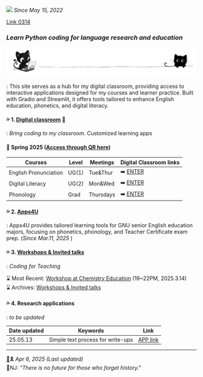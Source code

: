![](https://komarev.com/ghpvc/?username=MK316&color=blueviolet&label=VISIT+count) _Since May 15, 2022_  
  
[Link 0314](https://github.com/MK316/MK316.github.io/blob/main/samplecode.md)

### _Learn Python coding for language research and education_  
![](https://github.com/MK316/MK-316/raw/main/images/octocat-2-line.png)


: This site serves as a hub for my digital classroom, providing access to interactive applications designed for my courses and learner practice. Built with Gradio and Streamlit, it offers tools tailored to enhance English education, phonetics, and digital literacy. 

#### 💦 1. [Digital classroom](https://mk316home.streamlit.app/About_My_Digital_Classroom) 🔗  
: _Bring coding to my classroom._ Customized learning apps

#### 📒 Spring 2025 ([Access through QR here](https://github.com/MK316/MK316.github.io/blob/main/QRlink.md))

|Courses|Level|Meetings|Digital Classroom links|  
|--|--|--|--|  
|English Pronunciation|UG(1)|Tue&Thur| ➡️ [ENTER](https://engproclassroom.streamlit.app/)|  
|Digital Literacy|UG(2)|Mon&Wed| ➡️ [ENTER](https://dlclass.streamlit.app/)|  
|Phonology|Grad|Thursdays| ➡️ [ENTER](https://acoustics.streamlit.app/)|  

#### 💦 2. [Apps4U](https://apps4u.streamlit.app)


: Apps4U provides tailored learning tools for GNU senior English education majors, focusing on phonetics, phonology, and Teacher Certificate exam prep. (_Since Mar.11, 2025_ )


#### 💦 3. [Workshops & Invited talks](https://github.com/MK316/workshops/blob/main/README.md)
: _Coding for Teaching_

⌛ Most Recent: [Workshop at Chemistry Education](https://gnu-chemistry.streamlit.app/) (19~22PM, 2025.3.14)  
⌛ Archives: [Workshops & Invited talks](https://github.com/MK316/workshops/blob/main/README.md)


#### 💦 4. Research applications  
: _to be updated_

|Date updated|Keywords|Link|
|--|--|--|
|25.05.13| Simple text process for write-ups|[APP link](https://researchapps.streamlit.app/)|

---
[💜](https://github.com/MK316/APP4U/blob/main/data/Gradio_appcode.ipynb)🎗️ _Apr 6, 2025 (Last updated)_  
🚫NJ: _"There is no future for those who forget history."_   
